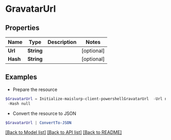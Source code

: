 # GravatarUrl
## Properties

Name | Type | Description | Notes
------------ | ------------- | ------------- | -------------
**Url** | **String** |  | [optional] 
**Hash** | **String** |  | [optional] 

## Examples

- Prepare the resource
```powershell
$GravatarUrl = Initialize-maislurp-client-powershellGravatarUrl  -Url null `
 -Hash null
```

- Convert the resource to JSON
```powershell
$GravatarUrl | ConvertTo-JSON
```

[[Back to Model list]](../README#documentation-for-models) [[Back to API list]](../README#documentation-for-api-endpoints) [[Back to README]](../README)

